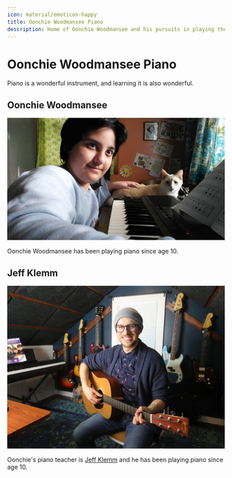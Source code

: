 ```yaml
---
icon: material/emoticon-happy
title: Oonchie Woodmansee Piano
description: Home of Oonchie Woodmansee and his pursuits in playing the piano and documenting nature
---
```


# Oonchie Woodmansee Piano

Piano is a wonderful instrument, and learning it is also wonderful.

## Oonchie Woodmansee

![Oonchie Woodmansee](img/20210113_143641.jpg)

Oonchie Woodmansee has been playing piano since age 10.

## Jeff Klemm

![Jeff Klemm](img/Jeff_Klemm.jpg)

Oonchie's piano teacher is [Jeff Klemm](http://www.jeffklemm.com/lessons "Jeff Klemm's Homepage") and he has been playing piano since age 10.
